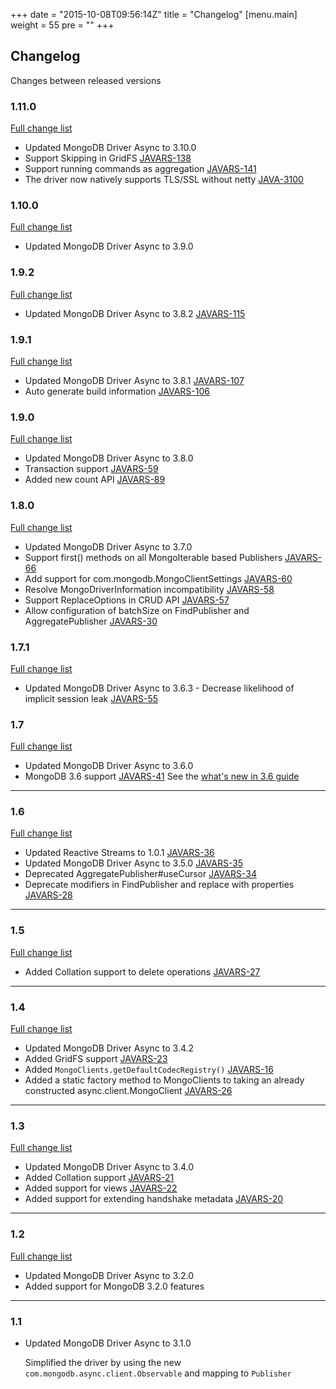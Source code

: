 +++
date = "2015-10-08T09:56:14Z"
title = "Changelog"
[menu.main]
  weight = 55
  pre = "<i class='fa fa-cog'></i>"
+++

## Changelog

Changes between released versions

### 1.11.0
[Full change list](https://jira.mongodb.org/issues/?jql=project%20%3D%20JAVARS%20AND%20fixVersion%20%3D%201.11)

  * Updated MongoDB Driver Async to 3.10.0
  * Support Skipping in GridFS [JAVARS-138](https://jira.mongodb.org/browse/JAVARS-138)
  * Support running commands as aggregation	[JAVARS-141](https://jira.mongodb.org/browse/JAVARS-141)
  * The driver now natively supports TLS/SSL without netty [JAVA-3100](https://jira.mongodb.org/browse/JAVA-3100)

### 1.10.0
[Full change list](https://jira.mongodb.org/issues/?jql=project%20%3D%20JAVARS%20AND%20fixVersion%20%3D%201.10)

  * Updated MongoDB Driver Async to 3.9.0

### 1.9.2
[Full change list](https://jira.mongodb.org/issues/?jql=project%20%3D%20JAVARS%20AND%20fixVersion%20%3D%201.9.2)

  * Updated MongoDB Driver Async to 3.8.2 [JAVARS-115](https://jira.mongodb.org/browse/JAVARS-115)

### 1.9.1
[Full change list](https://jira.mongodb.org/issues/?jql=project%20%3D%20JAVARS%20AND%20fixVersion%20%3D%201.9.1)

  * Updated MongoDB Driver Async to 3.8.1 [JAVARS-107](https://jira.mongodb.org/browse/JAVARS-107)
  * Auto generate build information [JAVARS-106](https://jira.mongodb.org/browse/JAVARS-106)

### 1.9.0
[Full change list](https://jira.mongodb.org/issues/?jql=project%20%3D%20JAVARS%20AND%20fixVersion%20%3D%201.9)

  * Updated MongoDB Driver Async to 3.8.0
  * Transaction support [JAVARS-59](https://jira.mongodb.org/browse/JAVARS-59)
  * Added new count API [JAVARS-89](https://jira.mongodb.org/browse/JAVARS-89)

### 1.8.0
[Full change list](https://jira.mongodb.org/issues/?jql=project%20%3D%20JAVARS%20AND%20fixVersion%20%3D%201.8)

  * Updated MongoDB Driver Async to 3.7.0
  * Support first() methods on all MongoIterable based Publishers [JAVARS-66](https://jira.mongodb.org/browse/JAVARS-66)
  * Add support for com.mongodb.MongoClientSettings [JAVARS-60](https://jira.mongodb.org/browse/JAVARS-60)
  * Resolve MongoDriverInformation incompatibility [JAVARS-58](https://jira.mongodb.org/browse/JAVARS-58)
  * Support ReplaceOptions in CRUD API [JAVARS-57](https://jira.mongodb.org/browse/JAVARS-57)
  * Allow configuration of batchSize on FindPublisher and AggregatePublisher [JAVARS-30](https://jira.mongodb.org/browse/JAVARS-30)


### 1.7.1
[Full change list](https://jira.mongodb.org/issues/?jql=project%20%3D%20JAVARS%20AND%20fixVersion%20%3D%201.7.1)

  * Updated MongoDB Driver Async to 3.6.3 - Decrease likelihood of implicit session leak [JAVARS-55](https://jira.mongodb.org/browse/JAVARS-55)

### 1.7
[Full change list](https://jira.mongodb.org/issues/?jql=project%20%3D%20JAVARS%20AND%20fixVersion%20%3D%201.7)

  * Updated MongoDB Driver Async to 3.6.0
  * MongoDB 3.6 support [JAVARS-41](https://jira.mongodb.org/browse/JAVARS-41)
    See the [what's new in 3.6 guide](http://mongodb.github.io/mongo-java-driver/3.6/whats-new/)

---

### 1.6
[Full change list](https://jira.mongodb.org/issues/?jql=project%20%3D%20JAVARS%20AND%20fixVersion%20%3D%201.6)

  * Updated Reactive Streams to 1.0.1 [JAVARS-36](https://jira.mongodb.org/browse/JAVARS-36)
  * Updated MongoDB Driver Async to 3.5.0 [JAVARS-35](https://jira.mongodb.org/browse/JAVARS-35)
  * Deprecated AggregatePublisher#useCursor [JAVARS-34](https://jira.mongodb.org/browse/JAVARS-34)
  * Deprecate modifiers in FindPublisher and replace with properties [JAVARS-28](https://jira.mongodb.org/browse/JAVARS-28)

---

### 1.5
[Full change list](https://jira.mongodb.org/issues/?jql=project%20%3D%20JAVARS%20AND%20fixVersion%20%3D%201.5)

  * Added Collation support to delete operations [JAVARS-27](https://jira.mongodb.org/browse/JAVARS-27)

---

### 1.4
[Full change list](https://jira.mongodb.org/issues/?jql=project%20%3D%20JAVARS%20AND%20fixVersion%20%3D%201.4)

  * Updated MongoDB Driver Async to 3.4.2
  * Added GridFS support [JAVARS-23](https://jira.mongodb.org/browse/JAVARS-23)
  * Added `MongoClients.getDefaultCodecRegistry()` [JAVARS-16](https://jira.mongodb.org/browse/JAVARS-16)
  * Added a static factory method to MongoClients to taking an already constructed async.client.MongoClient [JAVARS-26](https://jira.mongodb.org/browse/JAVARS-26)

---

### 1.3

[Full change list](https://jira.mongodb.org/issues/?jql=project%20%3D%20JAVARS%20AND%20fixVersion%20%3D%201.3)

  * Updated MongoDB Driver Async to 3.4.0
  * Added Collation support [JAVARS-21](https://jira.mongodb.org/browse/JAVARS-21)
  * Added support for views [JAVARS-22](https://jira.mongodb.org/browse/JAVARS-22)
  * Added support for extending handshake metadata [JAVARS-20](https://jira.mongodb.org/browse/JAVARS-20)

---

### 1.2

[Full change list](https://jira.mongodb.org/issues/?jql=project%20%3D%20JAVARS%20AND%20fixVersion%20%3D%201.2)

  * Updated MongoDB Driver Async to 3.2.0
  * Added support for MongoDB 3.2.0 features

---

### 1.1 

  * Updated MongoDB Driver Async to 3.1.0
  
    Simplified the driver by using the new `com.mongodb.async.client.Observable` and mapping to `Publisher`

